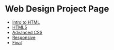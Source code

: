 # Web Design Project Page
<ul>
    <li><a href="HTML/index.html" target="_blank">Intro to HTML</a></li>
    <li><a href="HTML5/index.html" target="_blank">HTML5</a></li>
    <li><a href="Advanced_CSS/Index.html" target="_blank">Advanced CSS</a></li>
    <li><a href="Responsive/Index.html" target="_blank">Responsive</a></li>
    <li><a href="Final/Index.html" target="_blank">Final</a></li>
</ul>